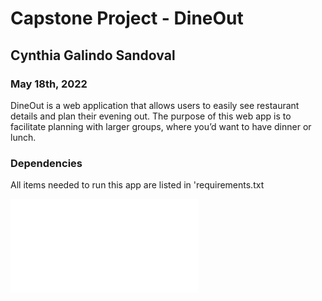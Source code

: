 # Capstone Project - DineOut
## Cynthia Galindo Sandoval
### May 18th, 2022

DineOut is a web application that allows users to easily see restaurant details and plan their evening out. The purpose of this web app is to facilitate planning with larger groups, where you’d want to have dinner or lunch.

### Dependencies 
All items needed to run this app are listed in 'requirements.txt

![Capstone Poster](CapstoneProject/cgalindosandoval_cins_poster.pdf)
